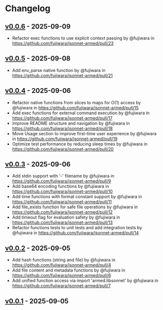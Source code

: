 # Changelog

## [v0.0.6](https://github.com/fujiwara/jsonnet-armed/compare/v0.0.5...v0.0.6) - 2025-09-09
- Refactor exec functions to use explicit context passing by @fujiwara in https://github.com/fujiwara/jsonnet-armed/pull/23

## [v0.0.5](https://github.com/fujiwara/jsonnet-armed/compare/v0.0.4...v0.0.5) - 2025-09-08
- Add env_parse native function by @fujiwara in https://github.com/fujiwara/jsonnet-armed/pull/21

## [v0.0.4](https://github.com/fujiwara/jsonnet-armed/compare/v0.0.3...v0.0.4) - 2025-09-06
- Refactor native functions from slices to maps for O(1) access by @fujiwara in https://github.com/fujiwara/jsonnet-armed/pull/15
- Add exec functions for external command execution by @fujiwara in https://github.com/fujiwara/jsonnet-armed/pull/17
- Improve README structure and navigation by @fujiwara in https://github.com/fujiwara/jsonnet-armed/pull/18
- Move Usage section to improve first-time user experience by @fujiwara in https://github.com/fujiwara/jsonnet-armed/pull/19
- Optimize test performance by reducing sleep times by @fujiwara in https://github.com/fujiwara/jsonnet-armed/pull/20

## [v0.0.3](https://github.com/fujiwara/jsonnet-armed/compare/v0.0.2...v0.0.3) - 2025-09-06
- Add stdin support with '-' filename by @fujiwara in https://github.com/fujiwara/jsonnet-armed/pull/9
- Add base64 encoding functions by @fujiwara in https://github.com/fujiwara/jsonnet-armed/pull/10
- Add time functions with format constant support by @fujiwara in https://github.com/fujiwara/jsonnet-armed/pull/11
- Add file_exists function for safe file operations by @fujiwara in https://github.com/fujiwara/jsonnet-armed/pull/12
- Add timeout flag for evaluation safety by @fujiwara in https://github.com/fujiwara/jsonnet-armed/pull/13
- Refactor functions tests to unit tests and add integration tests by @fujiwara in https://github.com/fujiwara/jsonnet-armed/pull/14

## [v0.0.2](https://github.com/fujiwara/jsonnet-armed/compare/v0.0.1...v0.0.2) - 2025-09-05
- Add hash functions (string and file) by @fujiwara in https://github.com/fujiwara/jsonnet-armed/pull/4
- Add file content and metadata functions by @fujiwara in https://github.com/fujiwara/jsonnet-armed/pull/6
- Add unified function access via import 'armed.libsonnet' by @fujiwara in https://github.com/fujiwara/jsonnet-armed/pull/7

## [v0.0.1](https://github.com/fujiwara/jsonnet-armed/commits/v0.0.1) - 2025-09-05
